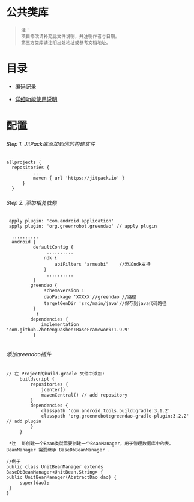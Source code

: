 # 公共类库 
> `注：` <br/>`项目修改请补充此文件说明，并注明作者与日期。`<br/>
> `第三方类库请注明出处地址或参考文档地址。`

# 目录
* [编码记录](commonlibrary/README_CodingHistory.md)<br>

* [详细功能使用说明](commonlibrary/README_FunctionDetails.md)<br>

#  配置
######  Step 1. JitPack库添加到你的构建文件

  ```  
  allprojects {
	repositories {
			...
			maven { url 'https://jitpack.io' }
		}
	}
```
###### Step 2. 添加相关依赖
  ``` 
   apply plugin: 'com.android.application'
   apply plugin: 'org.greenrobot.greendao' // apply plugin
   
    ..........
    android {    
            defaultConfig {
                 ..........
                ndk {
                    abiFilters "armeabi"    //添加ndk支持
                }        
                 ..........
            }    
           greendao {
                schemaVersion 1
                daoPackage 'XXXXX'//greendao //路径
                targetGenDir 'src/main/java'//保存到java代码路径
            }
             }
           dependencies {
               implementation 'com.github.ZhetengDashen:BaseFramework:1.9.9'
            }  
 ``` 
######  
 
###### 添加greendao插件
   ``` 
   // 在 Project的build.gradle 文件中添加:
        buildscript {
            repositories {
                jcenter()
                mavenCentral() // add repository
            }
            dependencies {
                classpath 'com.android.tools.build:gradle:3.1.2'
                classpath 'org.greenrobot:greendao-gradle-plugin:3.2.2' // add plugin
            }
        }
   ``` 
` *注  每创建一个Bean类就需要创建一个BeanManager，用于管理数据库中的表。`  <br/>
       `BeanManager 需要继承 BaseDbBeanManager .`   
   ```   
//例子
public class UnitBeanManager extends BaseDbBeanManager<UnitBean,String> {
  public UnitBeanManager(AbstractDao dao) {
        super(dao);
    }
}
 
   ``` 


    
       